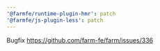 ```yaml
---
'@farmfe/runtime-plugin-hmr': patch
'@farmfe/js-plugin-less': patch
---
```


Bugfix https://github.com/farm-fe/farm/issues/336
